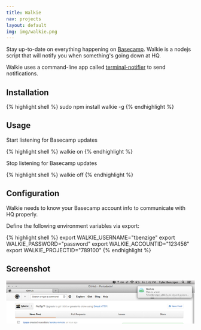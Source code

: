 ```yaml
---
title: Walkie
nav: projects
layout: default
img: img/walkie.png
---
```


Stay up-to-date on everything happening on
[Basecamp](http://basecamp.com). Walkie is a nodejs script that will
notify you when something's going down at HQ.

Walkie uses a command-line app called [terminal-notifier](http://github.com/alloy/terminal-notifier)
to send notifications.

## Installation

{% highlight shell %}
sudo npm install walkie -g
{% endhighlight %}

## Usage

Start listening for Basecamp updates

{% highlight shell %}
walkie on
{% endhighlight %}

Stop listening for Basecamp updates

{% highlight shell %}
walkie off
{% endhighlight %}

## Configuration

Walkie needs to know your Basecamp account info to communicate with HQ properly.

Define the following environment variables via export:

{% highlight shell %}
export WALKIE_USERNAME="tbenzige"
export WALKIE_PASSWORD="password"
export WALKIE_ACCOUNTID="123456"
export WALKIE_PROJECTID="789100"
{% endhighlight %}

## Screenshot

<p>
  <div data-picture data-alt="walkie">
      <div data-src="/img/walkie-small.png"></div>
      <div data-src="/img/walkie-big.png" data-media="(min-width: 412px)"></div>
      <noscript><img src="/img/walkie-big.png" alt="walkie"></noscript>
  </div>
</p>
